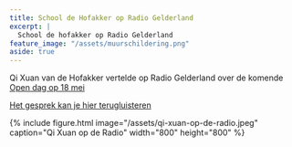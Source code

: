 ```yaml
---
title: School de Hofakker op Radio Gelderland
excerpt: |
  School de hofakker op Radio Gelderland
feature_image: "/assets/muurschildering.png"
aside: true
---
```

Qi Xuan van de Hofakker vertelde op Radio Gelderland over de komende [Open dag op 18 mei](/2019/04/11/open-dag-2019-de-hofakker-school/) 

[Het gesprek kan je hier terugluisteren](/assets/qi-xuan-op-de-radio.m4a)

{% include figure.html image="/assets/qi-xuan-op-de-radio.jpeg" caption="Qi Xuan op de Radio" width="800" height="800" %}


